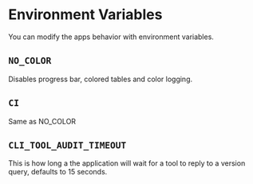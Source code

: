 # Environment Variables

You can modify the apps behavior with environment variables.

## `NO_COLOR`

Disables progress bar, colored tables and color logging.

## `CI`

Same as NO_COLOR

## `CLI_TOOL_AUDIT_TIMEOUT`

This is how long a the application will wait for a tool to reply to a version query, defaults to 15 seconds.
